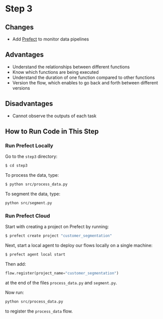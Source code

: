 # Step 3

## Changes
* Add [Prefect](https://www.prefect.io/) to monitor data pipelines

## Advantages
* Understand the relationships between different functions
* Know which functions are being executed
* Understand the duration of one function compared to other functions
* Version the flow, which enables to go back and forth between different versions

## Disadvantages
* Cannot observe the outputs of each task

## How to Run Code in This Step
### Run Prefect Locally
Go to the `step3` directory:
```bash
$ cd step3
```

To process the data, type:
```bash
$ python src/process_data.py
```
To segment the data, type:
```bash
python src/segment.py
```
### Run Prefect Cloud
Start with creating a project on Prefect by running:
```bash
$ prefect create project "customer_segmentation"
```
Next, start a local agent to deploy our flows locally on a single machine:
```bash
$ prefect agent local start
```
Then add:
```python
flow.register(project_name="customer_segmentation")
```
at the end of the files `process_data.py` and `segment.py`.

Now run:
```bash
python src/process_data.py
```
to register the `process_data` flow.
